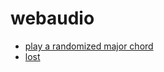 # webaudio

- [play a randomized major chord](http://jsbin.com/wowixuboxa/edit?js,output)
- [lost](http://jsbin.com/kopifikoje/edit?js,output)

